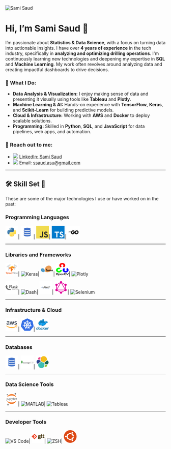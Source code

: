 <!-- Custom PNG for your name -->
<img src="path_to_your_name_image.png" alt="Sami Saud" width="200" />

# Hi, I’m Sami Saud 👋
I’m passionate about **Statistics & Data Science**, with a focus on turning data into actionable insights. I have over **4 years of experience** in the tech industry, specifically in **analyzing and optimizing drilling operations**. I'm continuously learning new technologies and deepening my expertise in **SQL** and **Machine Learning**. My work often revolves around analyzing data and creating impactful dashboards to drive decisions.

### 🚀 What I Do:
- **Data Analysis & Visualization:** I enjoy making sense of data and presenting it visually using tools like **Tableau** and **Plotly**.
- **Machine Learning & AI:** Hands-on experience with **TensorFlow**, **Keras**, and **Scikit-Learn** for building predictive models.
- **Cloud & Infrastructure:** Working with **AWS** and **Docker** to deploy scalable solutions.
- **Programming:** Skilled in **Python**, **SQL**, and **JavaScript** for data pipelines, web apps, and automation.

### 💼 Reach out to me:
- <img width="17" src="https://i.stack.imgur.com/gVE0j.png"> [LinkedIn: Sami Saud](https://www.linkedin.com/in/samisaud/)  
- <img width="17" src="https://camo.githubusercontent.com/a6d8a862aecb6411e963408e9b3c7666ab357cdfecc14a3a13645eb489688cc8/68747470733a2f2f6564656e742e6769746875622e696f2f537570657254696e7949636f6e732f696d616765732f7376672f676d61696c5f6f6c642e737667"> Email: ssaud.asu@gmail.com

---

## 🛠 Skill Set 💪

These are some of the major technologies I use or have worked on in the past:

### Programming Languages

<img title="Python" alt="Python" width="40px" src="https://raw.githubusercontent.com/github/explore/master/topics/python/python.png" />|
<img alt="SQL" title="SQL" width="40px" src="https://raw.githubusercontent.com/github/explore/master/topics/sql/sql.png">|
<img title="JavaScript" alt="JS" width="40px" src="https://raw.githubusercontent.com/github/explore/master/topics/javascript/javascript.png">|
<img title="Typescript" alt="Typescript" width="40px" src="https://raw.githubusercontent.com/github/explore/main/topics/typescript/typescript.png">|
<img title="Go" alt="Go" width="40px" src="https://raw.githubusercontent.com/github/explore/main/topics/go/go.png">

---

### Libraries and Frameworks

<img title="TensorFlow" alt="TensorFlow" width="40px" src="https://raw.githubusercontent.com/github/explore/master/topics/tensorflow/tensorflow.png">|
<img title="Keras" alt="Keras" width="40px" src="https://upload.wikimedia.org/wikipedia/commons/thumb/a/ae/Keras_logo.svg/240px-Keras_logo.svg.png">|
<img title="Scikit-Learn" alt="Scikit Learn" width="40px" src="https://raw.githubusercontent.com/github/explore/master/topics/scikit-learn/scikit-learn.png">|
<img title="OpenCV" alt="OpenCV" width="40px" src="https://raw.githubusercontent.com/github/explore/master/topics/opencv/opencv.png">|
<img title="Plotly" alt="Plotly" width="40px" src="https://www.vectorlogo.zone/logos/plot_ly/plot_ly-icon.svg">

<img title="Flask" alt="Flask" width="40px" src="https://raw.githubusercontent.com/github/explore/master/topics/flask/flask.png">|
<img title="Dash" alt="Dash" width="40px" src="https://s3-ap-southeast-1.amazonaws.com/homepage-media/wp-content/uploads/2022/01/14084051/python_dash.png">|
<img title="jQuery" alt="jQuery" width="40px" src="https://raw.githubusercontent.com/github/explore/master/topics/jquery/jquery.png">|
<img title="GraphQL" alt="GraphQL" width="40px" src="https://raw.githubusercontent.com/github/explore/master/topics/graphql/graphql.png">|
<img title="Selenium" alt="Selenium" width="40px" src="https://img.icons8.com/color/48/000000/selenium-test-automation.png">

---

### Infrastructure & Cloud

<img title="AWS" alt="AWS" width="40px" src="https://raw.githubusercontent.com/github/explore/main/topics/aws/aws.png">|
<img title="Kubernetes" alt="Kubernetes" width="40px" src="https://raw.githubusercontent.com/github/explore/main/topics/kubernetes/kubernetes.png">|
<img title="Docker" alt="Docker" width="40px" src="https://raw.githubusercontent.com/github/explore/master/topics/docker/docker.png">  

---

### Databases

<img title="SQL" alt="SQL" width="40px" src="https://raw.githubusercontent.com/github/explore/master/topics/sql/sql.png">|
<img title="MongoDB" alt="MongoDB" width="40px" src="https://raw.githubusercontent.com/github/explore/master/topics/mongodb/mongodb.png">|
<img title="ElasticSearch" alt="ElasticSearch" width="40px" src="https://raw.githubusercontent.com/github/explore/master/topics/elasticsearch/elasticsearch.png">  

---

### Data Science Tools

<img title="Jupyter" alt="Jupyter Notebook" width="40px" src="https://raw.githubusercontent.com/github/explore/master/topics/jupyter-notebook/jupyter-notebook.png">|
<img title="MATLAB" alt="MATLAB" width="40px" src="https://upload.wikimedia.org/wikipedia/commons/2/21/Matlab_Logo.png">|
<img title="Tableau" alt="Tableau" width="40px" src="https://w7.pngwing.com/pngs/674/247/png-transparent-tableau-software-computer-software-data-visualization-nyse-data-business-intelligence-software-software-company-symmetry-cross-thumbnail.png">

---

### Developer Tools

<img title="VS Code" alt="VS Code" width="40px" src="https://img.icons8.com/fluent/48/000000/visual-studio-code-2019.png">|
<img title="git" alt="git" width="40px" src="https://raw.githubusercontent.com/github/explore/master/topics/git/git.png">|
<img title="ZSH" alt="ZSH" width="40px" src="https://s3.amazonaws.com/ohmyzsh/oh-my-zsh-logo.png">|
<img title="Ubuntu" alt="Ubuntu" width="40px" src="https://raw.githubusercontent.com/github/explore/master/topics/ubuntu/ubuntu.png">
